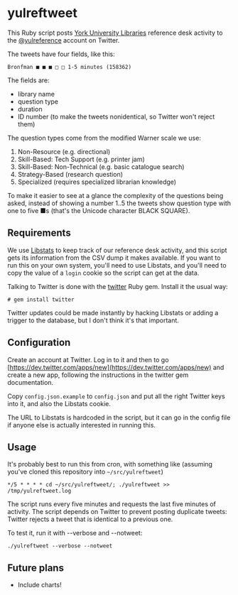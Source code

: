 yulreftweet
===========

This Ruby script posts [York University Libraries](http://www.library.yorku.ca/) reference desk activity to the [@yulreference](https://twitter.com/yulreference) account on Twitter.

The tweets have four fields, like this:

    Bronfman ■ ■ ■ □ □ 1-5 minutes (158362)

The fields are:

* library name
* question type
* duration
* ID number (to make the tweets nonidentical, so Twitter won't reject them)

The question types come from the modified Warner scale we use:

1. Non-Resource (e.g. directional)
2. Skill-Based: Tech Support (e.g. printer jam)
3. Skill-Based: Non-Technical (e.g. basic catalogue search)
4. Strategy-Based (research question)
5. Specialized (requires specialized librarian knowledge)

To make it easier to see at a glance the complexity of the questions being asked, instead of showing a number 1..5 the tweets show question type with one to five ■s (that's the Unicode character BLACK SQUARE).

## Requirements

We use [Libstats](https://code.google.com/p/libstats/) to keep track of our reference desk activity, and this script gets its information from the CSV dump it makes available.  If you want to run this on your own system, you'll need to use Libstats, and you'll need to copy the value of a `login` cookie so the script can get at the data.

Talking to Twitter is done with the [twitter](http://sferik.github.io/twitter/) Ruby gem.  Install it the usual way:

    # gem install twitter

Twitter updates could be made instantly by hacking Libstats or adding a trigger to the database, but I don't think it's that important.

## Configuration

Create an account at Twitter.  Log in to it and then to go [https://dev.twitter.com/apps/new](https://dev.twitter.com/apps/new) and create a new app, following the instructions in the twitter gem documentation.

Copy `config.json.example` to `config.json` and put all the right Twitter keys into it, and also the Libstats cookie.

The URL to Libstats is hardcoded in the script, but it can go in the config file if anyone else is actually interested in running this.

## Usage

It's probably best to run this from cron, with something like (assuming you've cloned this repository into `~/src/yulreftweet`)

    */5 * * * * cd ~/src/yulreftweet/; ./yulreftweet >> /tmp/yulreftweet.log

The script runs every five minutes and requests the last five minutes of activity. The script depends on Twitter to prevent posting duplicate tweets: Twitter rejects a tweet that is identical to a previous one.

To test it, run it with --verbose and --notweet:

    ./yulreftweet --verbose --notweet

## Future plans

* Include charts!



